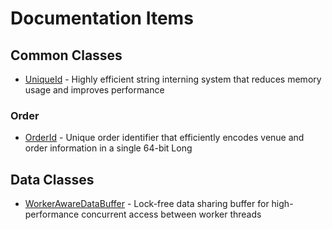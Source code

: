 # Documentation Items

## Common Classes
- [UniqueId](common/UniqueId.md) - Highly efficient string interning system that reduces memory usage and improves performance

### Order
- [OrderId](common/order/OrderId.md) - Unique order identifier that efficiently encodes venue and order information in a single 64-bit Long

## Data Classes
- [WorkerAwareDataBuffer](data/WorkerAwareDataBuffer.md) - Lock-free data sharing buffer for high-performance concurrent access between worker threads